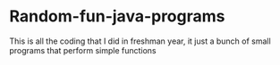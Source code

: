 # Random-fun-java-programs
This is all the coding that I did in freshman year, it just a bunch of small programs that perform simple functions
